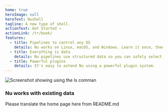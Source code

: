 ```yaml
---
home: true
heroImage: null
heroText: Nushell
tagline: A new type of shell.
actionText: Get Started →
actionLink: /tr/book/
features:
  - title: Pipelines to control any OS
    details: Nu works on Linux, macOS, and Windows. Learn it once, then use it anywhere.
  - title: Everything is data
    details: Nu pipelines use structured data so you can safely select, filter, and sort the same way every time. Stop parsing strings and start solving problems.
  - title: Powerful plugins
    details: It's easy to extend Nu using a powerful plugin system.
---
```


<img src="https://www.nushell.sh/frontpage/ls-example.png" alt="Screenshot showing using the ls comman" class="hero"/>

### Nu works with existing data

Please translate the home page here from README.md
